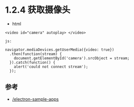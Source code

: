 # 1.2.4 获取摄像头

- html

```
<video id="camera" autoplay> </video>

js:

navigator.mediaDevices.getUserMedia({video: true})
  .then(function(stream) {
    document.getElementById('camera').srcObject = stream;
  }).catch(function() {
    alert('could not connect stream');
  });
```


## 参考
- [/electron-sample-apps](https://github.com/hokein/electron-sample-apps)

